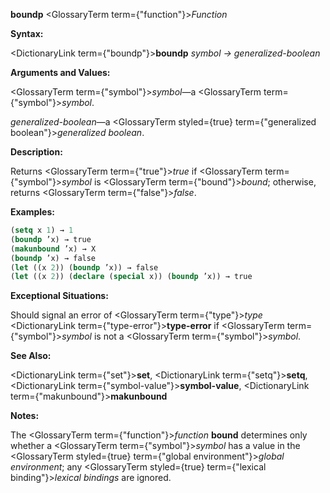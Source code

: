 **boundp** <GlossaryTerm  term={"function"}><i>Function</i></GlossaryTerm> 



**Syntax:** 



<DictionaryLink  term={"boundp"}><b>boundp</b></DictionaryLink> *symbol → generalized-boolean* 



**Arguments and Values:** 



<GlossaryTerm  term={"symbol"}><i>symbol</i></GlossaryTerm>—a <GlossaryTerm  term={"symbol"}><i>symbol</i></GlossaryTerm>. 



*generalized-boolean*—a <GlossaryTerm styled={true} term={"generalized boolean"}><i>generalized boolean</i></GlossaryTerm>. 



**Description:** 



Returns <GlossaryTerm  term={"true"}><i>true</i></GlossaryTerm> if <GlossaryTerm  term={"symbol"}><i>symbol</i></GlossaryTerm> is <GlossaryTerm  term={"bound"}><i>bound</i></GlossaryTerm>; otherwise, returns <GlossaryTerm  term={"false"}><i>false</i></GlossaryTerm>. 







 



 



**Examples:**
```lisp
(setq x 1) → 1 
(boundp ’x) → true 
(makunbound ’x) → X 
(boundp ’x) → false 
(let ((x 2)) (boundp ’x)) → false 
(let ((x 2)) (declare (special x)) (boundp ’x)) → true 
```
**Exceptional Situations:** 



Should signal an error of <GlossaryTerm  term={"type"}><i>type</i></GlossaryTerm> <DictionaryLink  term={"type-error"}><b>type-error</b></DictionaryLink> if <GlossaryTerm  term={"symbol"}><i>symbol</i></GlossaryTerm> is not a <GlossaryTerm  term={"symbol"}><i>symbol</i></GlossaryTerm>. 



**See Also:** 



<DictionaryLink  term={"set"}><b>set</b></DictionaryLink>, <DictionaryLink  term={"setq"}><b>setq</b></DictionaryLink>, <DictionaryLink  term={"symbol-value"}><b>symbol-value</b></DictionaryLink>, <DictionaryLink  term={"makunbound"}><b>makunbound</b></DictionaryLink> 



**Notes:** 



The <GlossaryTerm  term={"function"}><i>function</i></GlossaryTerm> **bound** determines only whether a <GlossaryTerm  term={"symbol"}><i>symbol</i></GlossaryTerm> has a value in the <GlossaryTerm styled={true} term={"global environment"}><i>global environment</i></GlossaryTerm>; any <GlossaryTerm styled={true} term={"lexical binding"}><i>lexical bindings</i></GlossaryTerm> are ignored. 



